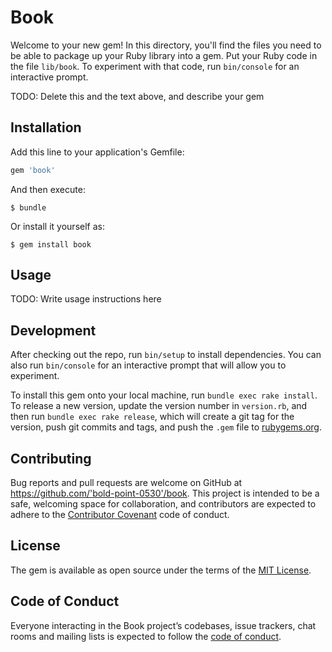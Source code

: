 # Book

Welcome to your new gem! In this directory, you'll find the files you need to be able to package up your Ruby library into a gem. Put your Ruby code in the file `lib/book`. To experiment with that code, run `bin/console` for an interactive prompt.

TODO: Delete this and the text above, and describe your gem

## Installation

Add this line to your application's Gemfile:

```ruby
gem 'book'
```

And then execute:

    $ bundle

Or install it yourself as:

    $ gem install book

## Usage

TODO: Write usage instructions here

## Development

After checking out the repo, run `bin/setup` to install dependencies. You can also run `bin/console` for an interactive prompt that will allow you to experiment.

To install this gem onto your local machine, run `bundle exec rake install`. To release a new version, update the version number in `version.rb`, and then run `bundle exec rake release`, which will create a git tag for the version, push git commits and tags, and push the `.gem` file to [rubygems.org](https://rubygems.org).

## Contributing

Bug reports and pull requests are welcome on GitHub at https://github.com/'bold-point-0530'/book. This project is intended to be a safe, welcoming space for collaboration, and contributors are expected to adhere to the [Contributor Covenant](http://contributor-covenant.org) code of conduct.

## License

The gem is available as open source under the terms of the [MIT License](https://opensource.org/licenses/MIT).

## Code of Conduct

Everyone interacting in the Book project’s codebases, issue trackers, chat rooms and mailing lists is expected to follow the [code of conduct](https://github.com/'bold-point-0530'/book/blob/master/CODE_OF_CONDUCT.md).
